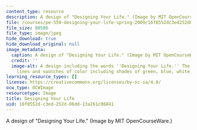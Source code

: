 ```yaml
---
content_type: resource
description: A design of "Designing Your Life." (Image by MIT OpenCourseWare.)
file: /courses/pe-550-designing-your-life-spring-2009/16f8552dc3ed252d06dd13a261c06841_pe-550s09.jpg
file_size: 80586
file_type: image/jpeg
hide_download: true
hide_download_original: null
image_metadata:
  caption: A design of "Designing Your Life." (Image by MIT OpenCourseWare.)
  credit: ''
  image-alt: A design including the words ''Designing Your Life.'' The design contains
    lines and swatches of color including shades of green, blue, white, and black.
learning_resource_types: []
license: https://creativecommons.org/licenses/by-nc-sa/4.0/
ocw_type: OCWImage
resourcetype: Image
title: Designing Your Life
uid: 16f8552d-c3ed-252d-06dd-13a261c06841
---
```

A design of "Designing Your Life." (Image by MIT OpenCourseWare.)